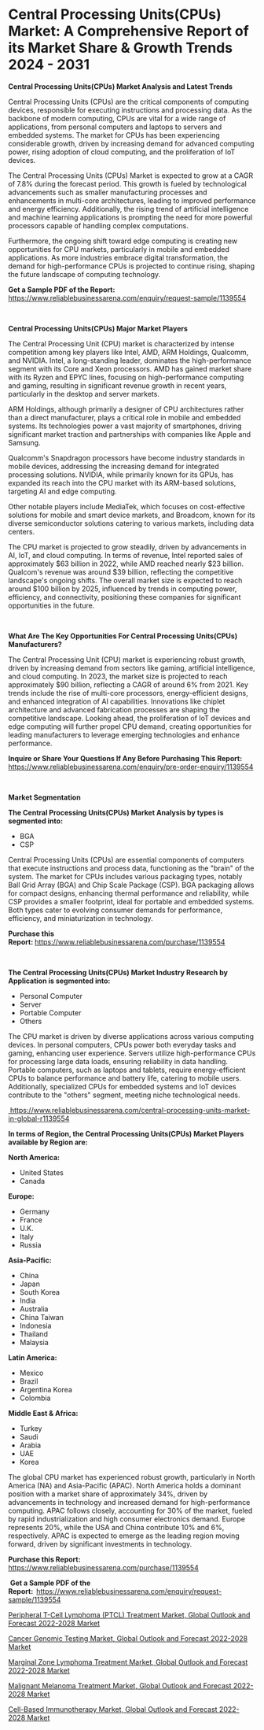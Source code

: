 <p><h1>Central Processing Units(CPUs) Market: A Comprehensive Report of its Market Share & Growth Trends 2024 - 2031</h1></p><p><strong>Central Processing Units(CPUs) Market Analysis and Latest Trends</strong></p>
<p><p>Central Processing Units (CPUs) are the critical components of computing devices, responsible for executing instructions and processing data. As the backbone of modern computing, CPUs are vital for a wide range of applications, from personal computers and laptops to servers and embedded systems. The market for CPUs has been experiencing considerable growth, driven by increasing demand for advanced computing power, rising adoption of cloud computing, and the proliferation of IoT devices. </p><p>The Central Processing Units (CPUs) Market is expected to grow at a CAGR of 7.8% during the forecast period. This growth is fueled by technological advancements such as smaller manufacturing processes and enhancements in multi-core architectures, leading to improved performance and energy efficiency. Additionally, the rising trend of artificial intelligence and machine learning applications is prompting the need for more powerful processors capable of handling complex computations. </p><p>Furthermore, the ongoing shift toward edge computing is creating new opportunities for CPU markets, particularly in mobile and embedded applications. As more industries embrace digital transformation, the demand for high-performance CPUs is projected to continue rising, shaping the future landscape of computing technology.</p></p>
<p><strong>Get a Sample PDF of the Report:&nbsp;</strong> <a href="https://www.reliablebusinessarena.com/enquiry/request-sample/1139554?utm_campaign=1610&utm_medium=2&utm_source=Github&utm_content=ia&utm_term=14102024&utm_id=central-processing-unitscpus">https://www.reliablebusinessarena.com/enquiry/request-sample/1139554</a></p>
<p>&nbsp;</p>
<p><strong>Central Processing Units(CPUs) Major Market Players</strong></p>
<p><p>The Central Processing Unit (CPU) market is characterized by intense competition among key players like Intel, AMD, ARM Holdings, Qualcomm, and NVIDIA. Intel, a long-standing leader, dominates the high-performance segment with its Core and Xeon processors. AMD has gained market share with its Ryzen and EPYC lines, focusing on high-performance computing and gaming, resulting in significant revenue growth in recent years, particularly in the desktop and server markets.</p><p>ARM Holdings, although primarily a designer of CPU architectures rather than a direct manufacturer, plays a critical role in mobile and embedded systems. Its technologies power a vast majority of smartphones, driving significant market traction and partnerships with companies like Apple and Samsung.</p><p>Qualcomm's Snapdragon processors have become industry standards in mobile devices, addressing the increasing demand for integrated processing solutions. NVIDIA, while primarily known for its GPUs, has expanded its reach into the CPU market with its ARM-based solutions, targeting AI and edge computing.</p><p>Other notable players include MediaTek, which focuses on cost-effective solutions for mobile and smart device markets, and Broadcom, known for its diverse semiconductor solutions catering to various markets, including data centers.</p><p>The CPU market is projected to grow steadily, driven by advancements in AI, IoT, and cloud computing. In terms of revenue, Intel reported sales of approximately $63 billion in 2022, while AMD reached nearly $23 billion. Qualcom's revenue was around $39 billion, reflecting the competitive landscape's ongoing shifts. The overall market size is expected to reach around $100 billion by 2025, influenced by trends in computing power, efficiency, and connectivity, positioning these companies for significant opportunities in the future.</p></p>
<p>&nbsp;</p>
<p><strong>What Are The Key Opportunities For Central Processing Units(CPUs) Manufacturers?</strong></p>
<p><p>The Central Processing Unit (CPU) market is experiencing robust growth, driven by increasing demand from sectors like gaming, artificial intelligence, and cloud computing. In 2023, the market size is projected to reach approximately $90 billion, reflecting a CAGR of around 6% from 2021. Key trends include the rise of multi-core processors, energy-efficient designs, and enhanced integration of AI capabilities. Innovations like chiplet architecture and advanced fabrication processes are shaping the competitive landscape. Looking ahead, the proliferation of IoT devices and edge computing will further propel CPU demand, creating opportunities for leading manufacturers to leverage emerging technologies and enhance performance.</p></p>
<p><strong>Inquire or Share Your Questions If Any Before Purchasing This Report:</strong> <a href="https://www.reliablebusinessarena.com/enquiry/pre-order-enquiry/1139554?utm_campaign=1610&utm_medium=2&utm_source=Github&utm_content=ia&utm_term=14102024&utm_id=central-processing-unitscpus">https://www.reliablebusinessarena.com/enquiry/pre-order-enquiry/1139554</a></p>
<p>&nbsp;</p>
<p><strong>Market Segmentation</strong></p>
<p><strong>The Central Processing Units(CPUs) Market Analysis by types is segmented into:</strong></p>
<p><ul><li>BGA</li><li>CSP</li></ul></p>
<p><p>Central Processing Units (CPUs) are essential components of computers that execute instructions and process data, functioning as the "brain" of the system. The market for CPUs includes various packaging types, notably Ball Grid Array (BGA) and Chip Scale Package (CSP). BGA packaging allows for compact designs, enhancing thermal performance and reliability, while CSP provides a smaller footprint, ideal for portable and embedded systems. Both types cater to evolving consumer demands for performance, efficiency, and miniaturization in technology.</p></p>
<p><strong>Purchase this Report:&nbsp;</strong><a href="https://www.reliablebusinessarena.com/purchase/1139554?utm_campaign=1610&utm_medium=2&utm_source=Github&utm_content=ia&utm_term=14102024&utm_id=central-processing-unitscpus">https://www.reliablebusinessarena.com/purchase/1139554</a></p>
<p>&nbsp;</p>
<p><strong>The Central Processing Units(CPUs) Market Industry Research by Application is segmented into:</strong></p>
<p><ul><li>Personal Computer</li><li>Server</li><li>Portable Computer</li><li>Others</li></ul></p>
<p><p>The CPU market is driven by diverse applications across various computing devices. In personal computers, CPUs power both everyday tasks and gaming, enhancing user experience. Servers utilize high-performance CPUs for processing large data loads, ensuring reliability in data handling. Portable computers, such as laptops and tablets, require energy-efficient CPUs to balance performance and battery life, catering to mobile users. Additionally, specialized CPUs for embedded systems and IoT devices contribute to the "others" segment, meeting niche technological needs.</p></p>
<p><a href="https://www.reliablebusinessarena.com/central-processing-units-market-in-global-r1139554?utm_campaign=1610&utm_medium=2&utm_source=Github&utm_content=ia&utm_term=14102024&utm_id=central-processing-unitscpus">&nbsp;https://www.reliablebusinessarena.com/central-processing-units-market-in-global-r1139554</a></p>
<p><strong>In terms of Region, the Central Processing Units(CPUs) Market Players available by Region are:</strong></p>
<p>
    <p> <strong> North America: </strong>
        <ul>
            <li>United States</li>
            <li>Canada</li>
        </ul>
        </p> 
    <p> <strong> Europe: </strong>
        <ul>
            <li>Germany</li>
            <li>France</li>
            <li>U.K.</li>
            <li>Italy</li>
            <li>Russia</li>
        </ul>
        </p> 
    <p> <strong> Asia-Pacific: </strong>
        <ul>
            <li>China</li>
            <li>Japan</li>
            <li>South Korea</li>
            <li>India</li>
            <li>Australia</li>
            <li>China Taiwan</li>
            <li>Indonesia</li>
            <li>Thailand</li>
            <li>Malaysia</li>
        </ul>
        </p> 
    <p> <strong> Latin America: </strong>
        <ul>
            <li>Mexico</li>
            <li>Brazil</li>
            <li>Argentina Korea</li>
            <li>Colombia</li>
        </ul>
        </p> 
    <p> <strong> Middle East & Africa: </strong>
        <ul>
            <li>Turkey</li>
            <li>Saudi</li>
            <li>Arabia</li>
            <li>UAE</li>
            <li>Korea</li>
        </ul>
    </p>
    </p>
<p><p>The global CPU market has experienced robust growth, particularly in North America (NA) and Asia-Pacific (APAC). North America holds a dominant position with a market share of approximately 34%, driven by advancements in technology and increased demand for high-performance computing. APAC follows closely, accounting for 30% of the market, fueled by rapid industrialization and high consumer electronics demand. Europe represents 20%, while the USA and China contribute 10% and 6%, respectively. APAC is expected to emerge as the leading region moving forward, driven by significant investments in technology.</p></p>
<p><strong>Purchase this Report: </strong><a href="https://www.reliablebusinessarena.com/purchase/1139554?utm_campaign=1610&utm_medium=2&utm_source=Github&utm_content=ia&utm_term=14102024&utm_id=central-processing-unitscpus">https://www.reliablebusinessarena.com/purchase/1139554</a></p>
<p>&nbsp;<strong>Get a Sample PDF of the Report:&nbsp;&nbsp;</strong><a href="https://www.reliablebusinessarena.com/enquiry/request-sample/1139554?utm_campaign=1610&utm_medium=2&utm_source=Github&utm_content=ia&utm_term=14102024&utm_id=central-processing-unitscpus">https://www.reliablebusinessarena.com/enquiry/request-sample/1139554</a></p>
<p><strong></strong></p>
<p><p><a href="https://www.linkedin.com/pulse/emerging-peripheral-t-cell-lymphoma-ptcl-treatment-market-global-9yvmf?trk=public_post_embed_feed-article-content&utm_campaign=1610&utm_medium=2&utm_source=Github&utm_content=ia&utm_term=14102024&utm_id=central-processing-unitscpus">Peripheral T-Cell Lymphoma (PTCL) Treatment Market, Global Outlook and Forecast 2022-2028 Market</a></p><p><a href="https://www.linkedin.com/pulse/decoding-cancer-genomic-testing-market-global-outlook-forecast-yqzle?utm_campaign=1610&utm_medium=2&utm_source=Github&utm_content=ia&utm_term=14102024&utm_id=central-processing-unitscpus">Cancer Genomic Testing Market, Global Outlook and Forecast 2022-2028 Market</a></p><p><a href="https://www.linkedin.com/pulse/market-leaders-laggards-global-marginal-zone-lymphoma-treatment-hdhkf?trk=public_post_embed_feed-article-content&utm_campaign=1610&utm_medium=2&utm_source=Github&utm_content=ia&utm_term=14102024&utm_id=central-processing-unitscpus">Marginal Zone Lymphoma Treatment Market, Global Outlook and Forecast 2022-2028 Market</a></p><p><a href="https://www.linkedin.com/pulse/insights-malignant-melanoma-treatment-market-global-outlook-q81oe?utm_campaign=1610&utm_medium=2&utm_source=Github&utm_content=ia&utm_term=14102024&utm_id=central-processing-unitscpus">Malignant Melanoma Treatment Market, Global Outlook and Forecast 2022-2028 Market</a></p><p><a href="https://www.linkedin.com/pulse/cell-based-immunotherapy-market-global-outlook-forecast-2022-2028-52rqe?utm_campaign=1610&utm_medium=2&utm_source=Github&utm_content=ia&utm_term=14102024&utm_id=central-processing-unitscpus">Cell-Based Immunotherapy Market, Global Outlook and Forecast 2022-2028 Market</a></p></p>